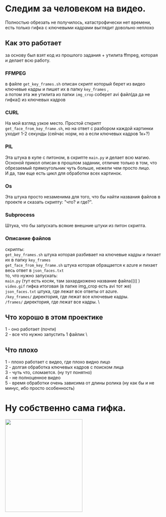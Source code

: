 
# Следим за человеком на видео.
Полностью обрезать не получилось, катастрофически нет времени, есть только гифка с ключевыми кадрами
выглядит довольно неплохо
## Как это работает
за основу был взят код из прошлого задания + утилита ffmpeg, которая и делает всю работу.
### FFMPEG
  в файле `get_key_frames.sh` описан скрипт который берет из видео ключевые кадры и пишет их в папку `key_frames` , \
  а потом эта же утилита из папки `img_crop` соберет avi файл(да да не гифка() из ключевых кадров
### CURL
  На мой взгляд узкое место. Простой сткрипт `get_face_from_key_frame.sh`, но на ответ с разбором каждой картинки уходит 1-2 секунды (сейчас норм, но а если ключевых кадров 1к+?)
### PIL
  Эта штука в купе с питоном, в скрипте `main.py` и делает всю магию. \
  Осноной прикол описан в прошлом задании, отличие только в том, что обрезаемый прямоугольник чуть больше, нежели чем просто лицо. \
  И да, там еще есть цикл для обработки всех картинок.
### Os
  Эта штука просто незаменима для того, что бы найти названия файлов в проекте и сказать скрипту: "что? и где?".
### Subprocess
  Штука, что бы запускать всякие внешние штуки из питон скрипта.
  
### Описание файлов
   скрипты: \
      `get_key_frames.sh` штука которая разбивает на ключевые кадры и пихает их в папку `key_frames` \
      `get_face_from_key_frame.sh` штука которая обращается к azure и пихает весь ответ в `json_faces.txt` \
   то, что нужно запускать: \
      `main.py` (тут есть косяк, там захардкожено название файла(((( ) \
   `video.gif` гифка итоговая (в папке img_crop есть avi тот же) \
   `json_faces.txt` штука, где лежат все ответы от azure. \
   `/key_frames/` директория, где лежат все ключевые кадры. \
   `/frames/` директория, где лежат все кадры. \
## Что хорошо в этом проектике
1 - оно работает (почти) \
2 - все что нужно запустить 1 файлик \
## Что плохо
1 - плохо работает с видео, где плохо видно лицо \
2 - долгая обработка ключевых кадров с поиском лица \
3 - чуть что, сломается. (ну тут понятно) \
4 - не полноценное видео \
5 - время обработки очень зависима от длины ролика (ну как бы и не минус, ибо просто особенность)
# Ну собственно сама гифка.
<img src="video.gif" width="250" height="300" />
